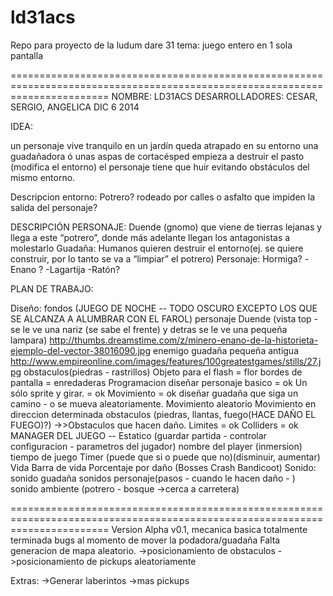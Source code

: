ld31acs
=============================================================================================================================
Repo para proyecto de la ludum dare 31
tema: juego entero en 1 sola pantalla

=============================================================================================================================
NOMBRE: LD31ACS
DESARROLLADORES: CESAR, SERGIO, ANGELICA
DIC 6 2014
 
IDEA:

un personaje vive tranquilo en un jardín
queda atrapado en su entorno
una guadañadora ó unas aspas de cortacésped empieza a destruir el pasto (modifica el entorno)
el personaje tiene que huir evitando obstáculos del mismo entorno.


Descripcion entorno:
Potrero?
rodeado por calles o asfalto que impiden la salida del personaje?


DESCRIPCIÓN PERSONAJE:
Duende (gnomo) que viene de tierras lejanas y llega a este “potrero”, donde más adelante llegan los antagonistas a molestarlo
Guadaña: Humanos quieren destruir el entorno(ej. se quiere construir, por lo tanto se va a “limpiar” el potrero)
Personaje: Hormiga? 
-Enano ?
-Lagartija
-Ratón?


PLAN DE TRABAJO:

Diseño:
fondos (JUEGO DE NOCHE -- TODO OSCURO EXCEPTO LOS QUE SE ALCANZA A ALUMBRAR CON EL FAROL)
personaje Duende (vista top - se le ve una nariz (se sabe el frente) y detras se le ve una pequeña lampara) http://thumbs.dreamstime.com/z/minero-enano-de-la-historieta-ejemplo-del-vector-38016090.jpg
enemigo guadaña pequeña antigua http://www.empireonline.com/images/features/100greatestgames/stills/27.jpg
obstaculos(piedras - rastrillos)
Objeto para el flash = flor
bordes de pantalla = enredaderas
Programacion
diseñar personaje basico = ok
Un sólo sprite y girar. = ok
Movimiento = ok
diseñar guadaña que siga un camino - o se mueva aleatoriamente.
Movimiento aleatorio
Movimiento en direccion determinada
obstaculos (piedras, llantas, fuego(HACE DAÑO EL FUEGO)?)
->>Obstaculos que hacen daño.
Limites = ok
Colliders = ok
MANAGER DEL JUEGO -- Estatico (guardar partida - controlar configuracion - parametros del jugador)
nombre del player (inmersion)
tiempo de juego
Timer (puede que si o puede que no)(disminuir, aumentar)
Vida
Barra de vida
Porcentaje por daño (Bosses Crash Bandicoot) 
Sonido:
sonido guadaña
sonidos personaje(pasos - cuando le hacen daño - )
sonido ambiente (potrero - bosque ->cerca a carretera)


=============================================================================================================================
Version Alpha v0.1, mecanica basica totalmente terminada
bugs al momento de mover la podadora/guadaña
Falta generacion de mapa aleatorio.
->posicionamiento de obstaculos
->posicionamiento de pickups aleatoriamente

Extras: 
->Generar laberintos
->mas pickups
